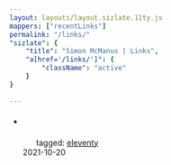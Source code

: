 ```yaml
---
layout: layouts/layout.sizlate.11ty.js
mappers: ["recentLinks"]
permalink: "/links/"
"sizlate": {
    "title": "Simon McManus | Links",
    "a[href='/links/']": {
        "className": "active"
    }
}

---
```


<div class="contained">
    <nav class="recent-links">
        <ul class="links_holder items">
            <li class="section link">
                <a class="link" target="_blank" href="">
                    <h5>
                        <img class="favIcon"><span class="title"></span>
                    </h5>
                </a>
                <ul class="tags">
                    <span>tagged:</span>    
                <a class="button tag" href="/tags/eleventy/index.html">eleventy</a>
                </ul>
                <span class="created">2021-10-20</span>
            </li>
        </ul>
    </nav>
</div>